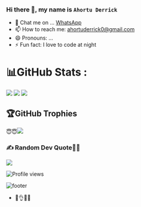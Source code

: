 ### Hi there 👋, my name is `Ahortu Derrick`

<!--
**Ahortu901/Ahortu901** is a ✨ _special_ ✨ repository because its `README.md` (this file) appears on your GitHub profile.

Here are some ideas to get you started:
-->

- 💬 Chat me on ... [WhatsApp]( https://wa.me/+233558039093)
- 📫 How to reach me: [ahortuderrick0@gmail.com](mailto:ahortuderrick0@gmail.com)
- 😄 Pronouns: ...
- ⚡ Fun fact: I love to code at night

# 📊GitHub Stats :

![](https://github-readme-stats.vercel.app/api?username=Ahortu901&theme=onedark&hide_border=true&include_all_commits=true&count_private=true)
![](https://github-readme-streak-stats.herokuapp.com/?user=Ahortu901&theme=onedark&hide_border=true)
![](https://github-readme-stats.vercel.app/api/top-langs/?username=Ahortu901&theme=onedark&hide_border=true&include_all_commits=true&count_private=true&layout=compact)

## 🏆GitHub Trophies
😇😇![](https://github-profile-trophy.vercel.app/?username=Ahortu90&theme=radical&no-frame=false&no-bg=false&margin-w=4)

### ✍️ Random Dev Quote👻🎅
![](https://quotes-github-readme.vercel.app/api?type=horizontal&theme=radical)


![Profile views](https://visitcount.itsvg.in/api?id=Ahortu90&label=Profile%20Views&pretty=false)

![footer](https://capsule-render.vercel.app/api?type=wave&color=gradient&height=300&section=footer&descAlignY=51&descAlign=62)
- 👊👌😷😇
